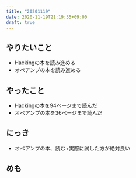 ```yaml
---
title: "20201119"
date: 2020-11-19T21:19:35+09:00
draft: true
---
```


## やりたいこと
* Hackingの本を読み進める
* オペアンプの本を読み進める

## やったこと
* Hackingの本を94ページまで読んだ
* オペアンプの本を36ページまで読んだ

## にっき
* オペアンプの本、読む+実際に試した方が絶対良い

## めも
